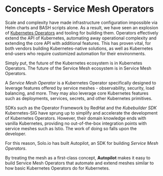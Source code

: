 # Concepts - Service Mesh Operators

Scale and complexity have made infrastructure configuration impossible via Helm charts and BASH scripts alone. 
As a result, we have seen an explosion of [Kubernetes Operators](https://kubernetes.io/docs/concepts/extend-kubernetes/operator/) 
and tooling for building them. Operators effectively extend the API of Kubernetes, 
automating away operational complexity and extending the core API with additional features. 
This has proven vital, for both vendors building Kubernetes-native solutions, 
as well as Kubernetes end-users who require customized automation for their environments.

Simply put, the future of the Kubernetes ecosystem is in Kubernetes Operators. The future of the Service Mesh ecosystem is in Service Mesh 
Operators.

A *Service Mesh Operator* is a  Kubernetes Operator specifically designed to leverage features offered by service meshes - observability, security, load balancing, 
and more. They may also leverage core Kubernetes features such as deployments, services, secrets, and other Kubernetes primitives.

SDKs such as the Operator Framework by RedHat and the *Kubebuilder SDK* Kubernetes-SIG have sprung up to simplify and accelerate
the development of Kubernetes Operators. However, their domain knowledge ends with vanilla Kubernetes, providing no out-of-the-box
integration points with service meshes such as Istio. The work of doing so falls upon the developer. 

For this reason, Solo.io has built Autopilot, an SDK for building *Service Mesh Operators*. 

By treating the mesh as a first-class concept, **Autopilot** makes it easy to build Service Mesh Operators 
that automate and extend meshes similar to how basic Kubernetes Operators do for Kubernetes.

